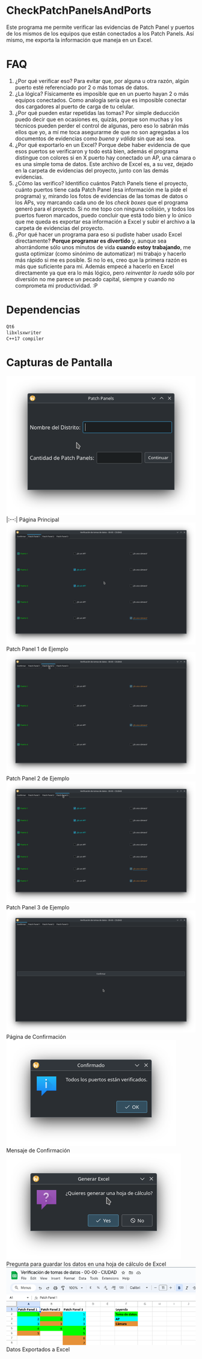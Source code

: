 # CheckPatchPanelsAndPorts
Este programa me permite verificar las evidencias de Patch Panel y puertos de los mismos de los equipos que están conectados a los Patch Panels. Así mismo, me exporta la información que maneja en un Excel.

# FAQ
1. ¿Por qué verificar eso? Para evitar que, por alguna u otra razón, algún puerto esté referenciado por 2 o más tomas de datos.
2. ¿La lógica? Físicamente es imposible que en un puerto hayan 2 o más equipos conectados. Como analogía sería que es imposible conectar dos cargadores al puerto de carga de tu celular.
3. ¿Por qué pueden estar repetidas las tomas? Por simple deducción puedo decir que en ocasiones es, quizás, porque son muchas y los técnicos pueden perder el control de algunas,
   pero eso lo sabrán más ellos que yo, a mí me toca asegurarme de que no son agregadas a los documentos de evidencias como _buena y válida_ sin que así sea.
5. ¿Por qué exportarlo en un Excel? Porque debe haber evidencia de que esos puertos se verificaron y todo está bien, además el programa distingue con colores si en X puerto hay conectado un AP, una cámara o es una simple toma de datos.
   Este archivo de Excel es, a su vez, dejado en la carpeta de evidencias del proyecto, junto con las demás evidencias.
6. ¿Cómo las verifico? Identifico cuántos Patch Panels tiene el proyecto, cuánto puertos tiene cada Patch Panel (esa información me la pide el programa) y, mirando los fotos de evidencias de las tomas de datos o los APs, voy marcando
   cada uno de los _check boxes_ que el programa generó para el proyecto.
   Si no me topo con ninguna colisión, y todos los puertos fueron marcados, puedo concluir que está todo bien y lo único que me queda es exportar esa información a Excel y subir el archivo a la carpeta de evidencias del proyecto.
7. ¿Por qué hacer un programa para eso si pudiste haber usado Excel directamente? **Porque programar es divertido** y, aunque sea ahorrándome sólo unos minutos de vida **cuando estoy trabajando**, me gusta optimizar (como sinónimo de automatizar)
   mi trabajo y hacerlo más rápido si me es posible.
   Si no lo es, creo que la primera razón es más que suficiente para mí.
   Además empecé a hacerlo en Excel directamente ya que era lo más lógico, pero _reinventar lo rueda_ sólo por diversión no me parece un pecado capital, siempre y cuando no comprometa mi productividad. :P

# Dependencias
```
Qt6
libxlsxwriter
C++17 compiler
```

# Capturas de Pantalla
![](Screenshots/MainPage.png)
|:--:|
Página Principal
![](Screenshots/PP1.png)
Patch Panel 1 de Ejemplo
![](Screenshots/PP2.png)
Patch Panel 2 de Ejemplo
![](Screenshots/PP3.png)
Patch Panel 3 de Ejemplo
![](Screenshots/ConfirmPage.png)
Página de Confirmación
![](Screenshots/ConfirmMessage.png)
Mensaje de Confirmación
![](Screenshots/ExcelQuestion.png)
Pregunta para guardar los datos en una hoja de cálculo de Excel
![](Screenshots/ExportedExcel.png)
Datos Exportados a Excel
